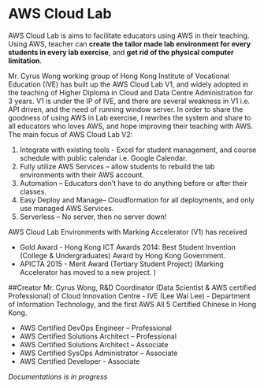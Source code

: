 # AWS Cloud Lab
AWS Cloud Lab is aims to facilitate educators using AWS in their teaching. Using AWS, teacher can **create the tailor made lab environment for every students in every lab exercise**, and **get rid of the physical computer limitation**. 

Mr. Cyrus Wong working group of Hong Kong Institute of Vocational Education (IVE) has built up the AWS Cloud Lab V1, and widely adopted in the teaching of Higher Diploma in Cloud and Data Centre Administration for 3 years. V1 is under the IP of IVE, and there are several weakness in V1 i.e. API driven, and the need of running window server. In order to share the goodness of using AWS in Lab exercise, I   rewrites the system and share to all educators who loves AWS, and hope improving their teaching with AWS.
The main focus of AWS Cloud Lab V2:

1. Integrate with existing tools - Excel for student management, and course schedule with public calendar i.e. Google Calendar.
2. Fully utilize AWS Services – allow students to rebuild the lab environments with their AWS account.
3. Automation – Educators don’t have to do anything before or after their classes.
4. Easy Deploy and Manage– Cloudformation for all deployments, and only use managed AWS Services.
5. Serverless – No server, then no server down!

AWS Cloud Lab Environments with Marking Accelerator (V1) has received 
- Gold Award - Hong Kong ICT Awards 2014: Best Student Invention (College & Undergraduates) Award by Hong Kong Government.
- APICTA 2015 - Merit Award (Tertiary Student Project)
(Marking Accelerator has moved to a new project. )

##Creator
Mr. Cyrus Wong, R&D Coordinator (Data Scientist & AWS certified Professional) of Cloud Innovation Centre - IVE (Lee Wai Lee) - Department of Information Technology, and the first AWS All 5 Certified Chinese in Hong Kong.
- AWS Certified DevOps Engineer – Professional 
- AWS Certified Solutions Architect – Professional
- AWS Certified Solutions Architect – Associate
- AWS Certified SysOps Administrator – Associate
- AWS Certified Developer - Associate



*_Documentations is in progress_*
 

